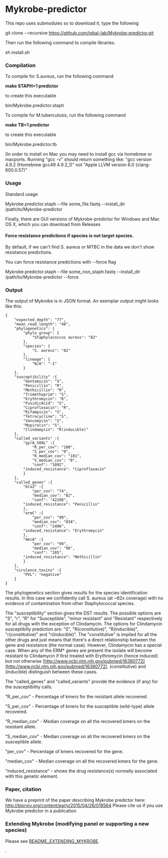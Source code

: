 Mykrobe-predictor
=================

This repo uses submodules so to download it, type the following

git clone --recursive https://github.com/iqbal-lab/Mykrobe-predictor.git

Then run the following command to compile libraries. 

sh install.sh 

### Compilation ###

To compile for S.aureus, run the following command 

**make STAPH=1 predictor**

to create this executable 

bin/Mykrobe.predictor.staph

To compile for M.tuberculosis, run the following command 

**make TB=1 predictor**

to create this executable 

bin/Mykrobe.predictor.tb


[In order to install on Mac you may need to install gcc via homebrew or macports. Running  "gcc -v" 
should return something like:
"gcc version 4.9.2 (Homebrew gcc49 4.9.2_1)"
not 
"Apple LLVM version 6.0 (clang-600.0.57)"

### Usage ###

Standard usage

Mykrobe.predictor.staph --file some_file.fastq --install_dir /path/to/Mykrobe-predictor

Finally, there are GUI versions of Mykrobe-predictor for Windows and Mac OS X, which you can download from Releases

#### Force resistance predictions if species is not target species. 

By default, if we can't find S. aureus or MTBC in the data we don't show resistance predictions. 

You can force resistance predictions with --force flag

Mykrobe.predictor.staph --file some_non_staph.fastq --install_dir /path/to/Mykrobe-predictor --force


### Output ### 

The output of Mykrobe is in JSON format. An exemplar output might looks like this:

	{
		"expected_depth": "77",
		"mean_read_length": "48",
		"phylogenetics": {
			"phylo_group": {
				"Staphylococcus aureus": "82"
			},
			"species": {
				"S. aureus": "82"
			},
			"lineage": {
				"N/A": "-1"
			}
		},
		"susceptibility" :{
			"Gentamicin": "S",
			"Penicillin": "R",
			"Methicillin": "R",
			"Trimethoprim": "S",
			"Erythromycin": "R",
			"FusidicAcid": "S",
			"Ciprofloxacin": "R",
			"Rifampicin": "S",
			"Tetracycline": "S",
			"Vancomycin": "S",
			"Mupirocin": "S",
			"Clindamycin": "R(inducible)"
		},
		"called_variants" :{
			"gyrA_S84L" :{
				"R_per_cov": "100",
				"S_per_cov": "0",
				"R_median_cov": "101",
				"S_median_cov": "0",
				"conf": "1092",
			"induced_resistance": "Ciprofloxacin"
			}
		},
		"called_genes" :{
			"blaZ" :{
				"per_cov": "74",
				"median_cov": "82",
				"conf": "42298",
			"induced_resistance": "Penicillin"
			},
			"ermC" :{
				"per_cov": "99",
				"median_cov": "834",
				"conf": "2496",
			"induced_resistance": "Erythromycin"
			},
			"mecA" :{
				"per_cov": "99",
				"median_cov": "96",
				"conf": "285",
			"induced_resistance": "Methicillin"
			}
		},
		"virulence_toxins" :{
			"PVL": "negative"
		}
	}

The phylogenetics section gives results for the species identification results. In this case we confidently call S. aureus (at ~82x coverage) with no evidence of contamination from other Staphylococcal species. 

The "susceptibility" section gives the DST results. The possible options are "S", "r", "R" for "Susceptible", "minor resistant" and "Resistant" respectively for all drugs with the exception of Clindamycin. The options for Clindamycin susceptibiliy prediction are: "S", "R(constitutive)", "R(inducible)", "r(constitutive)" and "r(inducible)". The "constitutive" is implied for all the other drugs and just means that there's a direct relationship between the gene and resistance (the normal case). However, Clindamycin has a special case. When any of the ERM* genes are present the isolate will become resistant to Clindamycin if first treated with Erythromycin (hence induced) but not otherwise [http://www.ncbi.nlm.nih.gov/pubmed/16380772](http://www.ncbi.nlm.nih.gov/pubmed/16380772). (constitutive) and (inducible) distinguish between these cases. 

The "called_genes" and "called_variants" provide the evidence (if any) for the susceptibility calls. 

"R_per_cov" - Percentage of kmers for the resistant allele recovered. 

"S_per_cov" - Percentage of kmers for the susceptible (wild-type) allele recovered. 

"R_median_cov" - Median coverage on all the recovered kmers on the resistant allele. 

"S_median_cov" - Median coverage on all the recovered kmers on the susceptible allele. 


"per_cov" - Percentage of kmers recovered for the gene. 

"median_cov" - Median coverage on all the recovered kmers for the gene. 


"induced_resistance" - shows the drug resistance(s) normally associated with this genetic element. 

### Paper, citation ###
We have a preprint of the paper describing Mykrobe predictor here:
http://biorxiv.org/content/early/2015/04/26/018564
Please cite us if you use Mykrobe predictor in a publication

### Extending Mykrobe (modifying panel or supporting a new species) ### 
Please see [README_EXTENDING_MYKROBE](https://github.com/iqbal-lab/Mykrobe-predictor/blob/extending/README_EXTENDING_MYKROBE.md).





.
